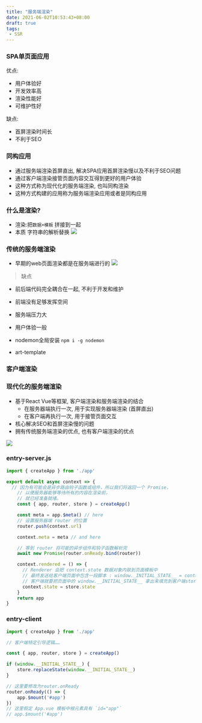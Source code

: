 ```yaml
---
title: "服务端渲染"
date: 2021-06-02T10:53:43+08:00
draft: true
tags:
 - SSR
---
```


### SPA单页面应用
优点:
- 用户体验好
- 开发效率高
- 渲染性能好
- 可维护性好

缺点:
- 首屏渲染时间长
- 不利于SEO

### 同构应用
- 通过服务端渲染首屏直出, 解决SPA应用首屏渲染慢以及不利于SEO问题
- 通过客户端渲染接管页面内容交互得到更好的用户体验
- 这种方式称为现代化的服务端渲染, 也叫同构渲染
- 这种方式构建的应用称为服务端渲染应用或者是同构应用

### 什么是渲染?
- 渲染:把`数据+模板`  拼接到一起
- 本质 字符串的解析替换
![](https://gtd-imgs-md.oss-cn-beijing.aliyuncs.com/imgs/20210602110101.png#w60)

### 传统的服务端渲染
- 早期的web页面渲染都是在服务端进行的
![](https://gtd-imgs-md.oss-cn-beijing.aliyuncs.com/imgs/20210602110304.png#w60)

> 缺点

- 前后端代码完全耦合在一起, 不利于开发和维护
- 前端没有足够发挥空间
- 服务端压力大
- 用户体验一般

- nodemon全局安装 `npm i -g nodemon`
- art-template

### 客户端渲染

### 现代化的服务端渲染
- 基于React Vue等框架, 客户端渲染和服务端渲染的结合
  - 在服务器端执行一次, 用于实现服务器端渲染 (首屏直出)
  - 在客户端再执行一次, 用于接管页面交互
- 核心解决SEO和首屏渲染慢的问题
- 拥有传统服务端渲染的优点, 也有客户端渲染的优点

![](https://gtd-imgs-md.oss-cn-beijing.aliyuncs.com/imgs/20210602114656.png#w60)

### entry-server.js
```js
import { createApp } from './app'

export default async context => {
  // 因为有可能会是异步路由钩子函数或组件，所以我们将返回一个 Promise，
    // 以便服务器能够等待所有的内容在渲染前，
    // 就已经准备就绪。
    const { app, router, store } = createApp()

    const meta = app.$meta() // here
    // 设置服务器端 router 的位置
    router.push(context.url)

    context.meta = meta // and here

    // 等到 router 将可能的异步组件和钩子函数解析完
    await new Promise(router.onReady.bind(router))

    context.rendered = () => {
      // Renderer 会把 context.state 数据对象内联到页面模板中
      // 最终发送给客户端页面中包含一段脚本 : window._INITIAL_STATE__ = context.state
      // 客户端就要把页面中的 window.__INITIAL_STATE__ 拿出来填充到客户端store维护
      context.state = store.state
    }
    return app
}
```

### entry-client

```js
import { createApp } from './app'

// 客户端特定引导逻辑……

const { app, router, store } = createApp()

if (window.__INITIAL_STATE__) {
    store.replaceState(window.__INITIAL_STATE__)
}

// 这里要修改为router.onReady
router.onReady(() => {
    app.$mount('#app')
})
// 这里假定 App.vue 模板中根元素具有 `id="app"`
// app.$mount('#app')
```
